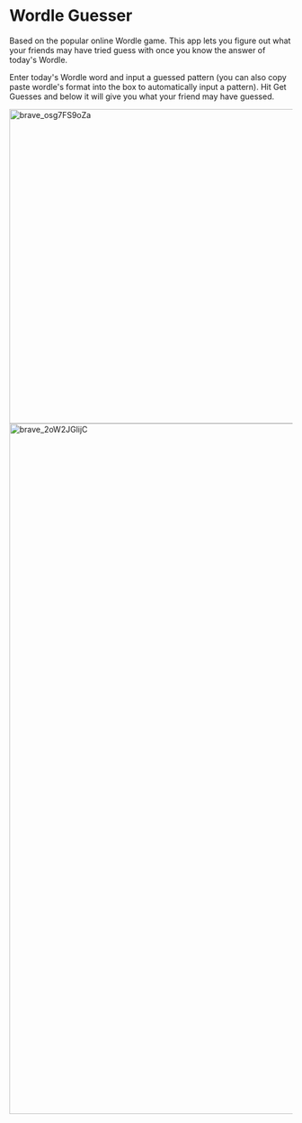 # Wordle Guesser

Based on the popular online Wordle game. This app lets you figure out what your friends may have tried guess with once you know the answer of today's Wordle.

Enter today's Wordle word and input a guessed pattern (you can also copy paste wordle's format into the box to automatically input a pattern). Hit Get Guesses and below it will give you what your friend may have guessed.

<img width="558" alt="brave_osg7FS9oZa" src="https://user-images.githubusercontent.com/10031199/187716991-52dfacdb-400e-4626-828a-f1eb50bcbea4.png">

<img width="1226" alt="brave_2oW2JGlijC" src="https://user-images.githubusercontent.com/10031199/187717200-8dcf7c67-d4e4-4a62-b027-f2c6968dd4ba.png">
